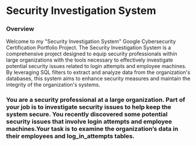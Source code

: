 # Security Investigation System
<h3>Overview</h3>
<p>Welcome to my "Security Investigation System" Google Cybersecurity Certification Portfolio Project. The Security Investigation System is a comprehensive project designed to equip security professionals within large organizations with the tools necessary to effectively investigate potential security issues related to login attempts and employee machines. By leveraging SQL filters to extract and analyze data from the organization's databases, this system aims to enhance security measures and maintain the integrity of the organization's systems.</p>

<h3>You are a security professional at a large organization. Part of your job is to investigate security issues to help keep the system secure. You recently discovered some potential security issues that involve login attempts and employee machines.Your task is to examine the organization’s data in their employees and log_in_attempts tables.</h3>
